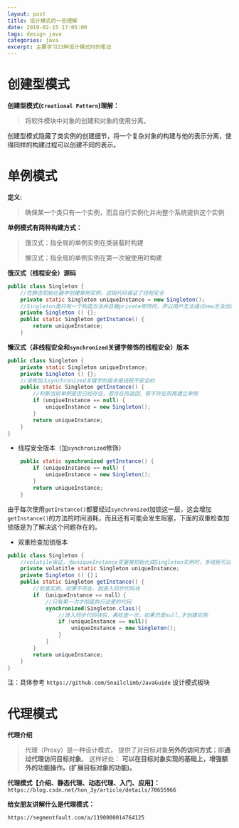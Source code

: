 ```yaml
---
layout: post
title: 设计模式的一些理解
date: 2019-02-15 17:05:00
tags: design java
categories: java
excerpt: 主要学习23种设计模式时的笔记
---
```


# 创建型模式

**创建型模式(`Creational Pattern`)理解：**

> 将软件模块中对象的创建和对象的使用分离。

​	创建型模式隐藏了类实例的创建细节，将一个复杂对象的构建与他的表示分离，使得同样的构建过程可以创建不同的表示。

# 单例模式

**定义:**

> 确保某一个类只有一个实例，而且自行实例化并向整个系统提供这个实例

**单例模式有两种构建方式：**

> 饿汉式：指全局的单例实例在类装载时构建
>
> 懒汉式：指全局的单例实例在第一次被使用时构建

**饿汉式（线程安全）源码**

```java
public class Singleton {
    //在静态初始化器中创建单例实例，这段代码保证了线程安全
    private static Singleton uniqueInstance = new Singleton();
    //Singleton类只有一个构造方法并且被private修饰的，所以用户无法通过new方法创建
    private Singleton () {};
    public static Singleton getInstance() {
        return uniqueInstance;
    }
```

**懒汉式（非线程安全和`synchronized`关键字修饰的线程安全）版本**

```java
public class Singleton {
    private static Singleton uniqueInstance;
    private Singleton () {};
    //没有加入synchronized关键字的版本是线程不安全的
    public static Singleton getInstance() {
        //判断当前单例是否已经存在，若存在则返回，若不存在则再建立单例
        if (unqiueInstance == null) {
            uniqueInstance = new Singleton();
        }
        return uniqueInstance;
    }
}
```

* 线程安全版本（加`synchronized`修饰）

```java
	public static synchronized getInstance() {
        if (uniqueInstance == null) {
            uniqueInstance = new Singleton();
        }
        return uniqueInstance;
	}
```

由于每次使用`getInstance()`都要经过`synchronized`加锁这一层，这会增加`getInstance()`的方法的时间消耗，而且还有可能会发生阻塞，下面的双重检查加锁版是为了解决这个问题存在的。

* 双重检查加锁版本

```java
public class Singleton {
    //volatile保证，当uniqueInstance变量被初始化成Singleton实例时，多线程可以正确处理uniqueInstance变量
    private volatitle static Singleton uniqueInstance;
    private Singleton () {}；
    public static Singleton getInstance() {
    	//检查实例，如果不存在，就进入同步代码块
        if （uniqueInstance == null）{
            //只有第一次才彻底执行这里的代码
            synchronized(Singleton.class){
                //进入同步代码块后，再检查一次，如果仍是null,才创建实例
                if (uniqueInstance == null){
                    uniqueInstance = new Singleton();
                }
            }
        }
        return uniqueInstance;
    }
}
```



注：具体参考	`https://github.com/Snailclimb/JavaGuide` 设计模式板块

# 代理模式

**代理介绍**

> 代理（Proxy）是一种设计模式， 提供了对目标对象**另外的访问方式**；即**通过代理访问目标对象**。 这样好处： **可以在目标对象实现的基础上，增强额外的功能操作。(扩展目标对象的功能)。**



**代理模式【介绍、静态代理、动态代理、入门、应用】：**`https://blog.csdn.net/hon_3y/article/details/70655966`



**给女朋友讲解什么是代理模式：**

`https://segmentfault.com/a/1190000014764125`